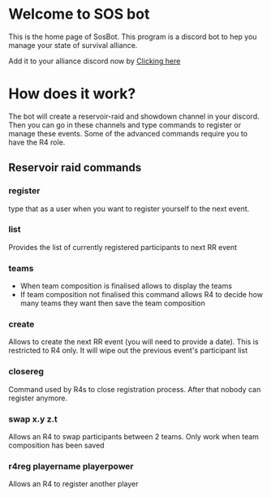 # Welcome to SOS bot

This is the home page of SosBot. This program is a discord bot to hep you manage your state of survival alliance.

Add it to your alliance discord now by [Clicking here](https://discord.com/api/oauth2/authorize?client_id=778290592475512862&permissions=268470288&scope=bot)

# How does it work?

The bot will create a reservoir-raid  and showdown channel in your discord.
Then you can go in these channels and type commands to register or manage these events.
Some of the advanced commands require you to have the R4 role.

## Reservoir raid commands

### register
type that as a user when you want to register yourself to the next event.
### list
Provides the list of currently registered participants to next RR event
### teams
* When team composition is finalised allows to display the teams
* If team composition not finalised this command allows R4 to decide how many teams they want then save the team composition

### create
Allows to create the next RR event (you will need to provide a date). This is restricted to R4 only. It will wipe out the previous event's participant list
### closereg
Command used by R4s to close registration process. After that nobody can register anymore.
### swap x.y z.t
Allows an R4 to swap participants between 2 teams. Only work when team composition has been saved
### r4reg playername playerpower
Allows an R4 to register another player

